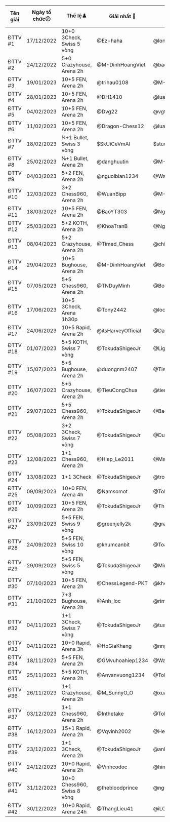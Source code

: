 Tên giải|Ngày tổ chức🕗|Thể lệ♟️|Giải nhất 🥇|Giải nhì 🥈|Giải ba🥉|Số kì thủ|Link giải
---|---|---|---|---|---|---|---
ĐTTV #1|17/12/2022|10+0 3Check, Swiss 5 vòng|@Ez-haha|@longgr29|@darknam119|101|/tournament/3629394
ĐTTV #2|24/12/2022|5+0 Crazyhouse, Arena 2h|@M-DinhHoangViet|@baonguyen007|@datnguyensy|106|/arena/2353520
ĐTTV #3|19/01/2023|10+5 FEN, Arena 2h|@trihau0108|@M-DinhHoangViet|@newtoplaychess1234|98|/arena/2391595
ĐTTV #4|28/01/2023|10+5 FEN, Arena 2h|@DH1410|@luagagiaidau|@lttquoc|48|/arena/2415207
ĐTTV #5|04/02/2023|10+5 FEN, Arena 2h|@Dvg22|@vgt187|@Tony2442|94|/arena/2457599
ĐTTV #6|11/02/2023|10+5 FEN, Arena 2h|@Dragon-Chess12|@luagagiaidau|@DH1410|47|/arena/2500438
ĐTTV #7|18/02/2023|¼+1 Bullet, Swiss 3 vòng|$SkUiCeVmAl|$studychess2009|$Chesslivestream2013|05|%swiss/bfLmd9FU
ĐTTV #8|25/02/2023|⅙+1 Bullet, Arena 2h|@danghuutin|@M-DinhHoangViet|@duongnm2407|71|/arena/2514918
ĐTTV #9|04/03/2023|5+2 FEN, Arena 2h|@nguoibian1234|@Walkerxvn|@adolfnguyen2008|92|/arena/2537060
ĐTTV #10|12/03/2023|3+2 Chess960, Arena 2h|@WuanBipp|@M-DinhHoangViet|@TranBaoAnh|58|/arena/2570938
ĐTTV #11|18/03/2023|10+5 FEN, Arena 2h|@BaoYT303|@NguyenNgocThaoNguyen|@245iiooklVN|47|/arena/2571958
ĐTTV #12|25/03/2023|5+2 KOTH, Arena 2h|@KhoaTranB|@NguyenNgocThaoNguyen|@sovietunion1922|71|/arena/2595797
ĐTTV #13|08/04/2023|5+2 Crazyhouse, Arena 2h|@Timed_Chess|@chickenvds|@anhkhanhdeptrainhatthe|52|/arena/2621423
ĐTTV #14|29/04/2023|10+5 Bughouse, Arena 2h|@M-DinhHoangViet|@Bongcloud0403|@CaiNitCungChangCon|51|/arena/2659721
ĐTTV #15|07/05/2023|5+5 Chess960, Arena 2h|@TNDuyMinh|@Bongcloud0403|@NguyenPanAnhTuan2k9|81|/arena/2683469
ĐTTV #16|17/06/2023|10+5 3Check, Arena 1h30p|@Tony2442|@locbughouse|@TrongVinh123|41|/arena/2736589
ĐTTV #17|24/06/2023|10+5 Rapid, Arena 2h|@itsHarveyOfficial|@Datbeo0259|@TruongSonVN210|56|/arena/2750782
ĐTTV #18|01/07/2023|5+5 KOTH, Swiss 7 vòng|@TokudaShigeoJr|@LightInMyEye|@Tony2442|31|/tournament/4133434
ĐTTV #19|15/07/2023|5+5 Bughouse, Arena 2h|@duongnm2407|@TieuCongChua|@QuangDung2408|80|/arena/2817029
ĐTTV #20|16/07/2023|5+5 Crazyhouse, Arena 2h|@TieuCongChua|@tienthanh2020|@HuongKhiet|50|/arena/2828662
ĐTTV #21|29/07/2023|5+5 Chess960, Arena 2h|@TokudaShigeoJr|@BaoYT303|@thanhtinh2009|39|/arena/2843048
ĐTTV #22|05/08/2023|3+2 3Check, Swiss 7 vòng|@TokudaShigeoJr|@Duong_Nhat|@TrongVinh123|40|/tournament/4210551
ĐTTV #23|12/08/2023|1+1 Chess960, Arena 2h|@Hiep_Le2011|@MaCUONG123|@khointa|61|/arena/2877907
ĐTTV #24|13/08/2023|1+1 3Check|@TokudaShigeoJr|@trongvinh123|@tungjohn1999|45|/arena/2877908
ĐTTV #25|09/09/2023|10+0 FEN, Arena 4h|@Namsomot|@TokudaShigeoJr|@doandinhlam22|83|/arena/2916621
ĐTTV #26|10/09/2023|10+5 FEN, Arena 2h|@TokudaShigeoJr|@ThanhBinhHaNam|@MinhBlack2808|60|/arena/2917392
ĐTTV #27|23/09/2023|5+5 FEN, Swiss 9 vòng|@greenjelly2k|@gravityrarl123|@khumcanbit|42|/tournament/4304276
ĐTTV #28|24/09/2023|5+5 FEN, Swiss 10 vòng|@khumcanbit|@ToanDucBui|@TRUONGHIEUNGHIA247|34|/tournament/4304504
ĐTTV #29|29/09/2023|5+5 FEN, Swiss 5 vòng|@TokudaShigeoJr|@MinhBlack2808|@songokudragonball2012|17|/tournament/4304515
ĐTTV #30|07/10/2023|10+5 FEN, Arena 2h|@ChessLegend-PKT|@khongten00|@tungjohn1999|40|/arena/2968427
ĐTTV #31|21/10/2023|7+3 Bughouse, Arena 2h|@Anh_loc|@rimuru9102|@Huongkhiet|91|/arena/2993092
ĐTTV #32|04/11/2023|1+1 3Check, Swiss 7 vòng|@TokudaShigeoJr|@tuanfunboy|@TNKP2012|21|/tournament/4362342
ĐTTV #33|04/11/2023|10+0 Rapid, Arena 3h|@HoGiaKhang|@nnpblood|@tungGMvp|76|/arena/3007669
ĐTTV #34|18/11/2023|5+5 FEN, Arena 2h|@GMvuhoahiep1234|@Warzard1|@SternVN|61|/arena/3043653
ĐTTV #35|25/11/2023|5+5 KOTH, Arena 2h|@Anvanvuong1234|@TokudaShigeoJr|@nguyendat2005|59|/arena/3056138
ĐTTV #36|26/11/2023|1+1 Crazyhouse, Arena 2h|@M_SunnyO_O|@xuanvinhvioeduvn|@knightnight97|58|/arena/3056575
ĐTTV #37|03/12/2023|1+1 Chess960, Arena 2h|@Inthetake|@TokudaShigeoJr|@nguyentanphat369|48|/arena/3069170
ĐTTV #38|16/12/2023|15+1 Rapid, Arena 2h|@Vqvinh2002|@Henry080812|@haikhoa1102|60|/arena/3069603
ĐTTV #39|23/12/2023|1+1 3Check, Arena 2h|@TokudaShigeoJr|@anhduyph|@tungjohn1999|38|/arena/3126538
ĐTTV #40|24/12/2023|10+0 Rapid, Arena 2h|@Vinhcodoc|@him321123|@nvvvgn|66|/arena/3127073
ĐTTV #41|31/12/2023|10+0 Chess960, Swiss 8 vòng|@thebloodprince|@nguyenthanhquoc|@Hoang-skin|56|/arena/3128897
ĐTTV #42|30/12/2023|10+0 Rapid, Arena 24h|@ThangLieu41|@iLOVEMONEY1306|@Pahmkhanh2009|140|/tournament/3128897
